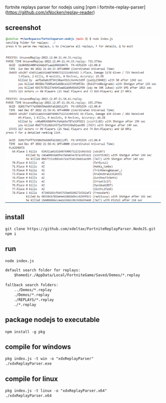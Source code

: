 fortnite replays parser for nodejs using [npm i fortnite-replay-parser] (https://github.com/xNocken/replay-reader)

## screenshot

![Screenshot](/img/screenshot.png?raw=true "replay parser sample")

## install
```
git clone https://github.com/xdeltax/FortniteReplayParser.NodeJS.git
npm i
```

## run
```
node index.js
```

```
default search folder for replays:
    $homedir./AppData/Local/FortniteGame/Saved/Demos/*.replay

fallback search folders:
    ../Demos/*.replay
    ./Demos/*.replay
    ./REPLAYS/*.replay
    ./*.replay
```

## package nodejs to executable
```
npm install -g pkg
```

## compile for windows
```
pkg index.js -t win -o "xdxReplayParser"
./xdxReplayParser.exe
```

## compile for linux
```
pkg index.js -t linux -o "xdxReplayParser.x64"
./xdxReplayParser.x64
```
